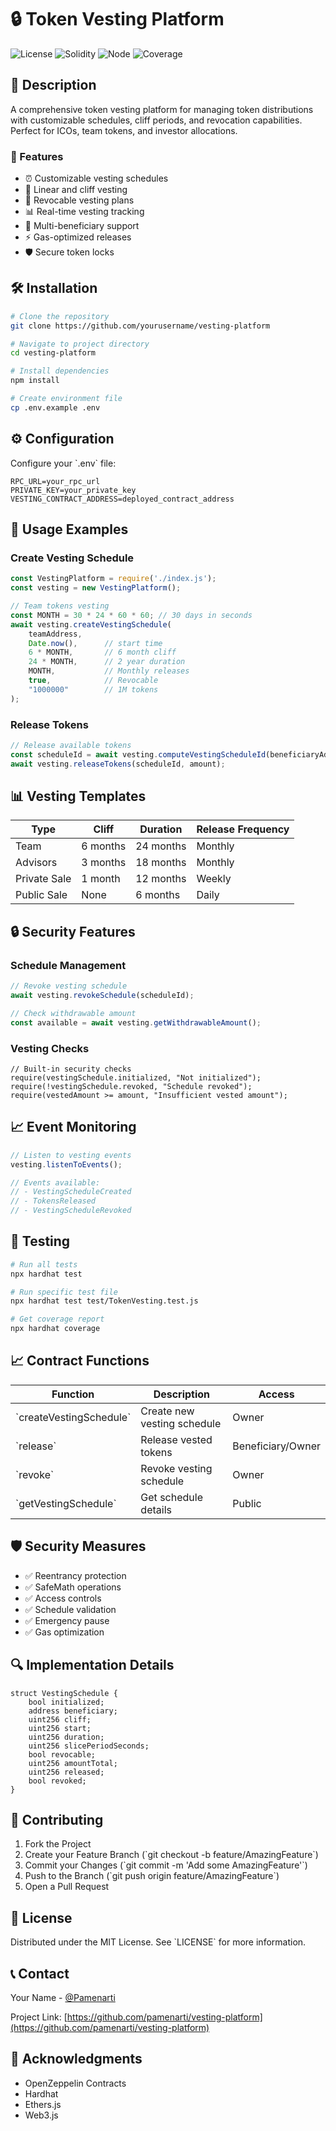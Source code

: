 # 🔒 Token Vesting Platform

![License](https://img.shields.io/badge/license-MIT-blue.svg)
![Solidity](https://img.shields.io/badge/solidity-%5E0.8.0-blue)
![Node](https://img.shields.io/badge/node-%3E%3D14.0.0-green)
![Coverage](https://img.shields.io/badge/coverage-100%25-brightgreen)

## 📝 Description

A comprehensive token vesting platform for managing token distributions with customizable schedules, cliff periods, and revocation capabilities. Perfect for ICOs, team tokens, and investor allocations.

### 🚀 Features

- ⏰ Customizable vesting schedules
- 🔄 Linear and cliff vesting
- 🔐 Revocable vesting plans
- 📊 Real-time vesting tracking
- 💼 Multi-beneficiary support
- ⚡ Gas-optimized releases
- 🛡️ Secure token locks

## 🛠 Installation

```bash
# Clone the repository
git clone https://github.com/yourusername/vesting-platform

# Navigate to project directory
cd vesting-platform

# Install dependencies
npm install

# Create environment file
cp .env.example .env
```

## ⚙️ Configuration

Configure your \`.env\` file:

```env
RPC_URL=your_rpc_url
PRIVATE_KEY=your_private_key
VESTING_CONTRACT_ADDRESS=deployed_contract_address
```

## 📖 Usage Examples

### Create Vesting Schedule

```javascript
const VestingPlatform = require('./index.js');
const vesting = new VestingPlatform();

// Team tokens vesting
const MONTH = 30 * 24 * 60 * 60; // 30 days in seconds
await vesting.createVestingSchedule(
    teamAddress,
    Date.now(),      // start time
    6 * MONTH,       // 6 month cliff
    24 * MONTH,      // 2 year duration
    MONTH,           // Monthly releases
    true,            // Revocable
    "1000000"        // 1M tokens
);
```

### Release Tokens

```javascript
// Release available tokens
const scheduleId = await vesting.computeVestingScheduleId(beneficiaryAddress);
await vesting.releaseTokens(scheduleId, amount);
```

## 📊 Vesting Templates

| Type | Cliff | Duration | Release Frequency |
|------|-------|----------|------------------|
| Team | 6 months | 24 months | Monthly |
| Advisors | 3 months | 18 months | Monthly |
| Private Sale | 1 month | 12 months | Weekly |
| Public Sale | None | 6 months | Daily |

## 🔒 Security Features

### Schedule Management
```javascript
// Revoke vesting schedule
await vesting.revokeSchedule(scheduleId);

// Check withdrawable amount
const available = await vesting.getWithdrawableAmount();
```

### Vesting Checks
```solidity
// Built-in security checks
require(vestingSchedule.initialized, "Not initialized");
require(!vestingSchedule.revoked, "Schedule revoked");
require(vestedAmount >= amount, "Insufficient vested amount");
```

## 📈 Event Monitoring

```javascript
// Listen to vesting events
vesting.listenToEvents();

// Events available:
// - VestingScheduleCreated
// - TokensReleased
// - VestingScheduleRevoked
```

## 🧪 Testing

```bash
# Run all tests
npx hardhat test

# Run specific test file
npx hardhat test test/TokenVesting.test.js

# Get coverage report
npx hardhat coverage
```

## 📈 Contract Functions

| Function | Description | Access |
|----------|-------------|--------|
| \`createVestingSchedule\` | Create new vesting schedule | Owner |
| \`release\` | Release vested tokens | Beneficiary/Owner |
| \`revoke\` | Revoke vesting schedule | Owner |
| \`getVestingSchedule\` | Get schedule details | Public |

## 🛡️ Security Measures

- ✅ Reentrancy protection
- ✅ SafeMath operations
- ✅ Access controls
- ✅ Schedule validation
- ✅ Emergency pause
- ✅ Gas optimization

## 🔍 Implementation Details

```solidity
struct VestingSchedule {
    bool initialized;
    address beneficiary;
    uint256 cliff;
    uint256 start;
    uint256 duration;
    uint256 slicePeriodSeconds;
    bool revocable;
    uint256 amountTotal;
    uint256 released;
    bool revoked;
}
```

## 🤝 Contributing

1. Fork the Project
2. Create your Feature Branch (\`git checkout -b feature/AmazingFeature\`)
3. Commit your Changes (\`git commit -m 'Add some AmazingFeature'\`)
4. Push to the Branch (\`git push origin feature/AmazingFeature\`)
5. Open a Pull Request

## 📜 License

Distributed under the MIT License. See \`LICENSE\` for more information.

## 📞 Contact

Your Name - [@Pamenarti](https://twitter.com/pamenarti)

Project Link: [https://github.com/pamenarti/vesting-platform](https://github.com/pamenarti/vesting-platform)

## 🙏 Acknowledgments

- OpenZeppelin Contracts
- Hardhat
- Ethers.js
- Web3.js 
